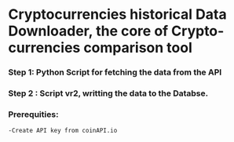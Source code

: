 # Cryptocurrencies historical Data Downloader, the core of Crypto-currencies comparison tool 

### Step 1: Python Script for fetching the data from the API
### Step 2 : Script vr2, writting the data to the Databse.

### Prerequities:
    -Create API key from coinAPI.io

